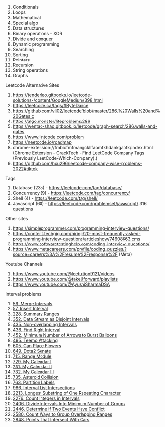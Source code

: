 1. Conditionals
2. Loops
3. Mathematical
4. Special algo
5. Data structures
6. Binary operations - XOR
7. Divide and conquer
8. Dynamic programming
9. Searching
10. Sorting
11. Pointers
12. Recursion
13. String operations
14. Graphs

Leetcode Alternative Sites

1. https://tenderleo.gitbooks.io/leetcode-solutions-/content/GoogleMedium/398.html
2. https://leetcode.ca/tags/#ByteDance
3. https://github.com/vli02/leetcode/blob/master/286.%20Walls%20and%20Gates.c
4. https://algo.monster/liteproblems/286
5. https://wentao-shao.gitbook.io/leetcode/graph-search/286.walls-and-gates
6. https://www.lintcode.com/problem
7. https://neetcode.io/roadmap
8. chrome-extension://fmbicfmfmangckllfaomfkhdankgapfk/index.html (Chrome Extension - CrackTech - Find LeetCode Company
   Tags (Previously LeetCode-Which-Company).)
9. https://github.com/hxu296/leetcode-company-wise-problems-2022#tiktok

Tags

1. Database (235) - https://leetcode.com/tag/database/
2. Concurrency (9) - https://leetcode.com/tag/concurrency/
3. Shell (4) - https://leetcode.com/tag/shell/
4. Javascript (68) - https://leetcode.com/problemset/javascript/
   316 questions

Other sites

1. https://simpleprogrammer.com/programming-interview-questions/
2. https://content.techgig.com/hiring/20-most-frequently-asked-programming-interview-questions/articleshow/74608663.cms
3. https://www.softwaretestinghelp.com/coding-interview-questions/
4. https://www.metacareers.com/profile/coding_puzzles/?source=careers%3A%2Fresume%2Fresponse%2F (Meta)

Youtube Channels

1. https://www.youtube.com/@leetuition9121/videos
2. https://www.youtube.com/@takeUforward/playlists
3. https://www.youtube.com/@AyushiSharmaDSA

Interval problems

1. [56. Merge Intervals](https://leetcode.com/problems/merge-intervals/)
2. [57. Insert Interval](https://leetcode.com/problems/insert-interval/)
3. [228. Summary Ranges](https://leetcode.com/problems/summary-ranges/)
3. [352. Data Stream as Disjoint Intervals](https://leetcode.com/problems/data-stream-as-disjoint-intervals/)
2. [435. Non-overlapping Intervals](https://leetcode.com/problems/non-overlapping-intervals/)
3. [436. Find Right Interval](https://leetcode.com/problems/find-right-interval/)
2. [452. Minimum Number of Arrows to Burst Balloons](https://leetcode.com/problems/minimum-number-of-arrows-to-burst-balloons/)
3. [495. Teemo Attacking](https://leetcode.com/problems/teemo-attacking/)
4. [605. Can Place Flowers](https://leetcode.com/problems/can-place-flowers/)
5. [649. Dota2 Senate](https://leetcode.com/problems/dota2-senate/)
3. [715. Range Module](https://leetcode.com/problems/range-module/)
3. [729. My Calendar I](https://leetcode.com/problems/my-calendar-i/)
4. [731. My Calendar II](https://leetcode.com/problems/my-calendar-ii/)
5. [732. My Calendar III](https://leetcode.com/problems/my-calendar-iii/)
6. [735. Asteroid Collision](https://leetcode.com/problems/asteroid-collision/)
6. [763. Partition Labels](https://leetcode.com/problems/partition-labels/)
7. [986. Interval List Intersections](https://leetcode.com/problems/interval-list-intersections/)
8. [2213. Longest Substring of One Repeating Character](https://leetcode.com/problems/longest-substring-of-one-repeating-character/)
6. [2276. Count Integers in Intervals](https://leetcode.com/problems/count-integers-in-intervals/)
7. [2406. Divide Intervals Into Minimum Number of Groups](https://leetcode.com/problems/divide-intervals-into-minimum-number-of-groups/)
3. [2446. Determine if Two Events Have Conflict](https://leetcode.com/problems/determine-if-two-events-have-conflict/)
4. [2580. Count Ways to Group Overlapping Ranges](https://leetcode.com/problems/count-ways-to-group-overlapping-ranges/)
5. [2848. Points That Intersect With Cars](https://leetcode.com/problems/points-that-intersect-with-cars/)
